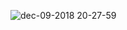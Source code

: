 ![dec-09-2018 20-27-59](https://user-images.githubusercontent.com/44300521/49706016-f7a04a00-fbf0-11e8-9fe3-d771606d3bf8.gif)
